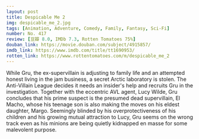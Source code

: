 ```yaml
---
layout: post 
title: Despicable Me 2
img: despicable_me_2.jpg
tags: [Animation, Adventure, Comedy, Family, Fantasy, Sci-Fi]
number: No. 417
review: [豆瓣 8.0, IMDb 7.3, Rotten Tomatoes 75%]
douban_link: https://movie.douban.com/subject/4915857/
imdb_link: https://www.imdb.com/title/tt1690953/
rotten_link: https://www.rottentomatoes.com/m/despicable_me_2
---
```


While Gru, the ex-supervillain is adjusting to family life and an attempted honest living in the jam business, a secret Arctic laboratory is stolen. The Anti-Villain League decides it needs an insider's help and recruits Gru in the investigation. Together with the eccentric AVL agent, Lucy Wilde, Gru concludes that his prime suspect is the presumed dead supervillain, El Macho, whose his teenage son is also making the moves on his eldest daughter, Margo. Seemingly blinded by his overprotectiveness of his children and his growing mutual attraction to Lucy, Gru seems on the wrong track even as his minions are being quietly kidnapped en masse for some malevolent purpose.